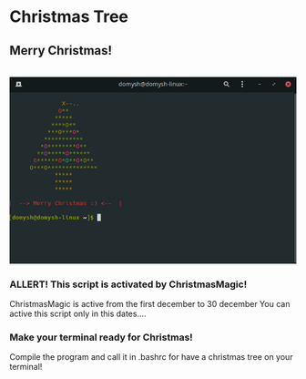 # Christmas Tree
## Merry Christmas!
<br/>
<img src="TerminalTree.png" />
<br/>

### ALLERT! This script is activated by ChristmasMagic!

ChristmasMagic is active from the first december to 30 december
You can active this script only in this dates....

### Make your terminal ready for Christmas!

Compile the program and call it in .bashrc
for have a christmas tree on your terminal!

